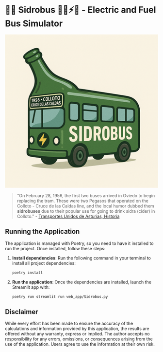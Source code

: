 # 🍏🍾 Sidrobus 🚌🔋⚡️🔌 - Electric and Fuel Bus Simulator

![](logo.png)

> "On February 28, 1956, the first two buses arrived in Oviedo to begin replacing the tram. These were two Pegasos that operated on the Colloto - Cruce de las Caldas line, and the local humor dubbed them **sidrobuses** due to their popular use for going to drink sidra (cider) in Colloto." - [Transportes Unidos de Asturias, Historia](https://www.tua.es/es/tua/historia/)

## Running the Application

The application is managed with Poetry, so you need to have it installed to run the project. Once installed, follow these steps:

1. **Install dependencies**: Run the following command in your terminal to install all project dependencies:

    ```bash
    poetry install
    ```

2. **Run the application**: Once the dependencies are installed, launch the Streamlit app with:

    ```bash
    poetry run streamlit run web_app/Sidrobus.py
    ```

## Disclaimer

While every effort has been made to ensure the accuracy of the calculations and information provided by this application, the results are offered without any warranty, express or implied. The author accepts no responsibility for any errors, omissions, or consequences arising from the use of the application. Users agree to use the information at their own risk.
